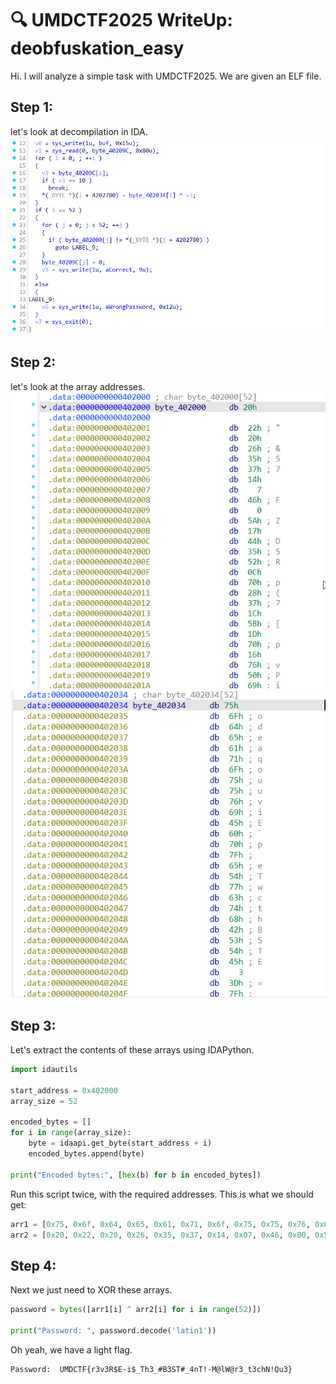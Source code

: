 
# 🔍 UMDCTF2025 WriteUp: deobfuskation_easy
Hi. I will analyze a simple task with UMDCTF2025. We are given an ELF file.
## **Step 1**:
let's look at decompilation in IDA.
![simple XOR](screenshots/decompile.png)
## **Step 2**:
let's look at the array addresses.
![array 1](screenshots/massiv1.png)
![array 2](screenshots/massiv2.png)
## **Step 3**:
Let's extract the contents of these arrays using IDAPython.
```python
import idautils

start_address = 0x402000
array_size = 52

encoded_bytes = []
for i in range(array_size):
    byte = idaapi.get_byte(start_address + i)
    encoded_bytes.append(byte)

print("Encoded bytes:", [hex(b) for b in encoded_bytes])
```
Run this script twice, with the required addresses. This is what we should get:
```python
arr1 = [0x75, 0x6f, 0x64, 0x65, 0x61, 0x71, 0x6f, 0x75, 0x75, 0x76, 0x69, 0x45, 0x60, 0x70, 0x7f, 0x65, 0x54, 0x77, 0x63, 0x74, 0x68, 0x42, 0x53, 0x54, 0x45, 0x03, 0x3d, 0x7f, 0x31, 0x58, 0x75, 0x46, 0x75, 0x44, 0x60, 0x78, 0x6a, 0x74, 0x51, 0x4f, 0x1c, 0x5f, 0x76, 0x79, 0x0b, 0x2d, 0x75, 0x45, 0x4b, 0x55, 0x66, 0x78]
arr2 = [0x20, 0x22, 0x20, 0x26, 0x35, 0x37, 0x14, 0x07, 0x46, 0x00, 0x5a, 0x17, 0x44, 0x35, 0x52, 0x0c, 0x70, 0x28, 0x37, 0x1c, 0x5b, 0x1d, 0x70, 0x16, 0x76, 0x50, 0x69, 0x5c, 0x6e, 0x6c, 0x1b, 0x12, 0x54, 0x69, 0x2d, 0x38, 0x06, 0x23, 0x11, 0x3d, 0x2f, 0x00, 0x02, 0x4a, 0x68, 0x45, 0x3b, 0x64, 0x1a, 0x20, 0x55, 0x05]
```
## **Step 4**:
Next we just need to XOR these arrays.
```python
password = bytes([arr1[i] ^ arr2[i] for i in range(52)])

print("Password: ", password.decode('latin1'))
```
Oh yeah, we have a light flag.
```
Password:  UMDCTF{r3v3R$E-i$_Th3_#B3ST#_4nT!-M@lW@r3_t3chN!Qu3}
```
